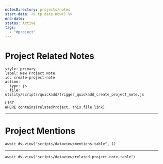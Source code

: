 ```yaml
---
notesDirectory: projects/notes
start-date: <% tp.date.now() %>
end-date: 
status: Active
tags:
  - "#project"
---
```


# Project Related Notes
```meta-bind-button
style: primary
label: New Project Note
id: create-project-note
action:
  type: js
  file: utility/scripts/quickadd/trigger_quickadd_create_project_note.js
```

```dataview
LIST
WHERE contains(relatedProject, this.file.link)
```

---

# Project Mentions
```dataviewjs
await dv.view("scripts/dataview/mentions-table", 1)
```

---


```dataviewjs
await dv.view("scripts/dataview/related-project-note-table")
```

